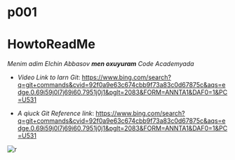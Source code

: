 # p001
# HowtoReadMe #

*Menim adim Elchin  Abbasov ***men oxuyuram*** Code Academyada*

- _Video Link to larn Git_: https://www.bing.com/search?q=git+commands&cvid=92f0a9e63c674cbb9f73a83c0d67875c&aqs=edge.0.69i59j0l7j69i60.7951j0j1&pglt=2083&FORM=ANNTA1&DAF0=1&PC=U531

- _A qiuck  Git Reference link_: https://www.bing.com/search?q=git+commands&cvid=92f0a9e63c674cbb9f73a83c0d67875c&aqs=edge.0.69i59j0l7j69i60.7951j0j1&pglt=2083&FORM=ANNTA1&DAF0=1&PC=U531


![r](https://th.bing.com/th/id/R.13e1fc64281cba4071ac39fed1b5475d?rik=LihLs2fTkCTslg&riu=http%3a%2f%2fpngimg.com%2fuploads%2fowl%2fowl_PNG11.png&ehk=%2fnJIi5auL4yqoMeRuZHCTCtVVJwb3ju7VV6k%2bXQf%2bC8%3d&risl=&pid=ImgRaw&r=0)